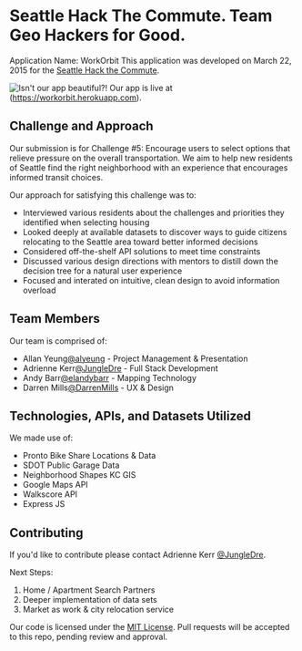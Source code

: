 # Seattle Hack The Commute.  Team Geo Hackers for Good.
Application Name: WorkOrbit
This application was developed on March 22, 2015 for the [Seattle Hack the Commute](http://hackthecommute.seattle.gov/).

![Isn't our app beautiful?!](http://i.imgur.com/i0s7Mr6.png)
Our app is live at (https://workorbit.herokuapp.com).

## Challenge and Approach

Our submission is for Challenge #5: Encourage users to select options that relieve pressure on the overall transportation.
We aim to help new residents of Seattle find the right neighborhood with an experience that encourages informed transit choices.

Our approach for satisfying this challenge was to:

- Interviewed various residents about the challenges and priorities they identified when selecting housing
- Looked deeply at available datasets to discover ways to guide citizens relocating to the Seattle area toward better informed decisions
- Considered off-the-shelf API solutions to meet time constraints
- Discussed various design directions with mentors to distill down the decision tree for a natural user experience
- Focused and interated on intuitive, clean design to avoid information overload


## Team Members

Our team is comprised of:

- Allan Yeung[@alyeung](https://github.com/alyeung) - Project Management & Presentation
- Adrienne Kerr[@JungleDre](https://github.com/jungledre) - Full Stack Development
- Andy Barr[@elandybarr](https://github.com/elandybarr) - Mapping Technology
- Darren Mills[@DarrenMills](https://github.com/DarrenRM) - UX & Design

## Technologies, APIs, and Datasets Utilized

We made use of:

- Pronto Bike Share Locations & Data
- SDOT Public Garage Data
- Neighborhood Shapes KC GIS
- Google Maps API
- Walkscore API
- Express JS

## Contributing

If you'd like to contribute please contact Adrienne Kerr [@JungleDre](https://github.com/jungledre).

Next Steps:
1. Home / Apartment Search Partners
2. Deeper implementation of data sets
3. Market as work & city relocation service

Our code is licensed under the [MIT License](LICENSE.md). Pull requests will be accepted to this repo, pending review and approval.
